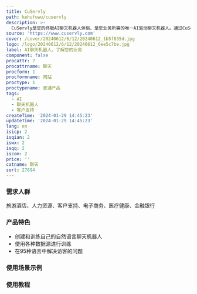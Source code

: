 ```yaml
---
title: CuServly
path: kehufuwu/cuservly
description: >-
  CuServly是您的终极AI聊天机器人伴侣，是您业务所需的唯一AI驱动聊天机器人。通过CuServly，您可以创建并训练自己的自然语言聊天机器人，以轻松回答任何客户支持问题。CuServly可以使用各种数据源来训练聊天机器人，支持95种语言，帮助您解决客户问题，降低客户支持工作量，了解客户需求，并提供强大的分析功能。无论您是旅游酒店、人力资源、客户支持、电子商务、医疗健康还是金融银行行业，CuServly都能为您提供全面的解决方案。
source: 'https://www.cuservly.com'
cover: /cover/20240612/6/12/20240612_1b5f835d.jpg
logo: /logo/20240612/6/12/20240612_6ee5c7be.jpg
label: AI聊天机器人，了解您的业务
component: false
procattr: 7
procattrname: 聊天
procform: 1
procformname: 网站
proctype: 1
proctypename: 普通产品
tags:
  - AI
  - 聊天机器人
  - 客户支持
createTime: '2024-01-29 14:45:23'
updateTime: '2024-01-29 14:45:23'
lang: en
isicp: 2
isqian: 2
iswx: 2
isqq: 2
iscom: 2
price: ''
catname: 聊天
sort: 27694
---
```




### 需求人群
旅游酒店、人力资源、客户支持、电子商务、医疗健康、金融银行

### 产品特色
- 创建和训练自己的自然语言聊天机器人
- 使用各种数据源进行训练
- 在95种语言中解决访客的问题

### 使用场景示例


### 使用教程


  

